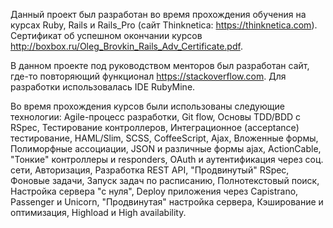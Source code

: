 
Данный проект был разработан во время прохождения обучения на курсах 
Ruby, Rails и Rails_Pro (сайт Thinknetica: https://thinknetica.com).
Сертификат об успешном окончании курсов http://boxbox.ru/Oleg_Brovkin_Rails_Adv_Certificate.pdf.

В данном проекте под руководством менторов был разработан сайт, 
где-то повторяющий функционал https://stackoverflow.com.
Для разработки использовалась IDE RubyMine.

Во время прохождения курсов были использованы следующие технологии:
    Agile-процесс разработки,
    Git flow,
    Основы TDD/BDD с RSpec,
    Тестирование контроллеров,
    Интеграционное (acceptance) тестирование,
    HAML/Slim, SCSS, CoffeeScript,
    Ajax,
    Вложенные формы,
    Полиморфные ассоциации,
    JSON и различные формы ajax,
    ActionCable,
    "Тонкие" контроллеры и responders,
    OAuth и аутентификация через соц. сети,
    Авторизация,
    Разработка REST API,
    "Продвинутый" RSpec,
    Фоновые задачи,
    Запуск задач по расписанию,
    Полнотекстовый поиск,
    Настройка сервера "с нуля",
    Deploy приложения через Capistrano,
    Passenger и Unicorn,
    "Продвинутая" настройка сервера,
    Кэширование и оптимизация,
    Highload и High availability.

   

